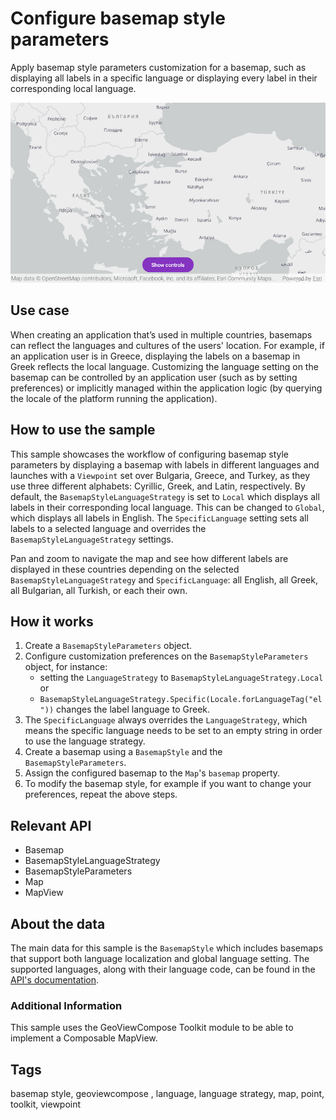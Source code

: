 # Configure basemap style parameters

Apply basemap style parameters customization for a basemap, such as displaying all labels in a specific language or displaying every label in their corresponding local language.

![Configure basemap style parameters](configure-basemap-style-parameters.png)

## Use case

When creating an application that’s used in multiple countries, basemaps can reflect the languages and cultures of the users' location. For example, if an application user is in Greece, displaying the labels on a basemap in Greek reflects the local language. Customizing the language setting on the basemap can be controlled by an application user (such as by setting preferences) or implicitly managed within the application logic (by querying the locale of the platform running the application).

## How to use the sample

This sample showcases the workflow of configuring basemap style parameters by displaying a basemap with labels in different languages and launches with a `Viewpoint` set over Bulgaria, Greece, and Turkey, as they use three different alphabets: Cyrillic, Greek, and Latin, respectively. By default, the `BasemapStyleLanguageStrategy` is set to `Local` which displays all labels in their corresponding local language. This can be changed to `Global`, which displays all labels in English. The `SpecificLanguage` setting sets all labels to a selected language and overrides the `BasemapStyleLanguageStrategy` settings.

Pan and zoom to navigate the map and see how different labels are displayed in these countries depending on the selected `BasemapStyleLanguageStrategy` and `SpecificLanguage`: all English, all Greek, all Bulgarian, all Turkish, or each their own.

## How it works

1. Create a `BasemapStyleParameters` object.
2. Configure customization preferences on the `BasemapStyleParameters` object, for instance:
    * setting the `LanguageStrategy` to `BasemapStyleLanguageStrategy.Local` or
    * `BasemapStyleLanguageStrategy.Specific(Locale.forLanguageTag("el"))` changes the label language to Greek.
3. The `SpecificLanguage` always overrides the `LanguageStrategy`, which means the specific language needs to be set to an empty string in order to use the language strategy.
4. Create a basemap using a `BasemapStyle` and the `BasemapStyleParameters`.
5. Assign the configured basemap to the `Map`'s `basemap` property.
6. To modify the basemap style, for example if you want to change your preferences, repeat the above steps.

## Relevant API

* Basemap
* BasemapStyleLanguageStrategy
* BasemapStyleParameters
* Map
* MapView

## About the data

The main data for this sample is the `BasemapStyle` which includes basemaps that support both language localization and global language setting. The supported languages, along with their language code, can be found in the [API's documentation](https://developers.arcgis.com/rest/basemap-styles/#languages).
### Additional Information
This sample uses the GeoViewCompose Toolkit module to be able to implement a Composable MapView.

## Tags

basemap style, geoviewcompose , language, language strategy, map, point, toolkit, viewpoint
